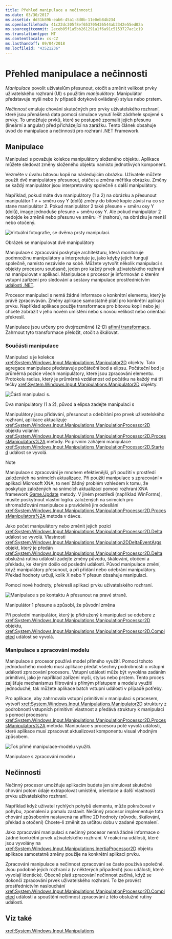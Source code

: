 ```yaml
---
title: Přehled manipulace a nečinnosti
ms.date: 03/30/2017
ms.assetid: dd31b89b-eab6-45a1-8d0b-11e0eb84b234
ms.openlocfilehash: 41c22dc305f8ef653705436544ab2342e55ed02a
ms.sourcegitcommit: 2eceb05f1a5bb261291a1f6a91c5153727ac1c19
ms.translationtype: MT
ms.contentlocale: cs-CZ
ms.lasthandoff: 09/04/2018
ms.locfileid: "43521236"
---
```

# <a name="manipulations-and-inertia-overview"></a>Přehled manipulace a nečinnosti
*Manipulace* povolit uživatelům přesunout, otočit a změnit velikost prvky uživatelského rozhraní (UI) s použitím *manipulátory*. Manipulátor představuje myši nebo (v případě dotykově ovládaný) stylus nebo prstem.  
  
 *Nečinnost* emuluje chování skutečných pro prvky uživatelského rozhraní, které jsou přenášená data pomocí simulace vynutí řešit zádrhele spojené s prvky. To umožňuje prvků, které se postupně zpomalit jejich přesunu (lineární a angular) před přicházející na zarážku. Tento článek obsahuje úvod do manipulace a nečinnosti pro rozhraní .NET Framework.  
  
## <a name="manipulations"></a>Manipulace  
 Manipulaci s považuje kolekce manipulátory složeného objektu. Aplikace můžete sledovat změny složeného objektu namísto jednotlivých komponent.  
  
 Vezměte v úvahu bitovou kopii na následujícím obrázku. Uživatele můžete použít dvě manipulátory přesunout, otáčet a změna měřítka obrázku. Změny se každý manipulátor jsou interpretovány společně s další manipulátory.  
  
 Například, pokud máte dva manipulátory (1 a 2) na obrázku a přesunout manipulátor 1 v + směru osy Y (dolů) změny do bitové kopie závisí na co se stane manipulátor 2. Pokud manipulátor 2 také přesune + směru osy Y (dolů), image jednoduše přesune + směru osy Y. Ale pokud manipulátor 2 nedojde ke změně nebo přesunu ve směru -Y (nahoru), na obrázku je menší nebo otočený.  
  
 ![Virtuální fotografie, se dvěma prsty manipulaci. ](../../../docs/framework/common-client-technologies/media/manipulation-resize.png "Manipulation_Resize")  
  
 Obrázek se manipulovat dvě manipulátory  
  
 Manipulace s zpracování poskytuje architekturu, která monitoruje podmnožinu manipulátory a interpretuje je, jako kdyby jejich fungují společně, namísto nezávisle na sobě. Můžete vytvořit několik manipulaci s objekty procesoru současně, jeden pro každý prvek uživatelského rozhraní na manipulovat v aplikaci. Manipulace s procesor je informován o kterém vstupní zařízení pro sledování a sestavy manipulace prostřednictvím [události .NET](https://msdn.microsoft.com/library/17sde2xt.aspx).  
  
 Procesor manipulaci s nemá žádné informace o konkrétní elementu, který je právě zpracováván. Změny aplikace samostatně platí pro konkrétní aplikaci prvku. Například aplikace použije transformace pro bitovou kopii nebo jej chcete zobrazit v jeho novém umístění nebo s novou velikost nebo orientaci překreslí.  
  
 Manipulace jsou určeny pro dvojrozměrné (2-D) [afinní transformace](/windows/desktop/gdiplus/-gdiplus-transformations-use). Zahrnout tyto transformace přeložit, otočit a škálovat.  
  
### <a name="parts-of-a-manipulation"></a>Součásti manipulace  
 Manipulaci s je kolekce <xref:System.Windows.Input.Manipulations.Manipulator2D> objekty. Tato agregace manipulace představuje počáteční bod a elipsu. Počáteční bod je průměrná pozice všech manipulátory, které jsou zpracování elementu. Protokolu radius, který je průměrná vzdálenost od počátku na každý má tři tečky <xref:System.Windows.Input.Manipulations.Manipulator2D> objekty.  
  
 ![Části manipulaci s. ](../../../docs/framework/common-client-technologies/media/manipulation-definition.png "Manipulation_Definition")  
  
 Dva manipulátory (1 a 2), původ a elipsa zadejte manipulaci s  
  
 Manipulátory jsou přidávání, přesunout a odebírání pro prvek uživatelského rozhraní, aplikace aktualizuje <xref:System.Windows.Input.Manipulations.ManipulationProcessor2D> objektu voláním <xref:System.Windows.Input.Manipulations.ManipulationProcessor2D.ProcessManipulators%2A> metody. Po prvním zahájení manipulace <xref:System.Windows.Input.Manipulations.ManipulationProcessor2D.Started> událost se vyvolá.  
  
> [!NOTE]
>  Manipulace s zpracování je mnohem efektivnější, při použití v prostředí založených na snímcích aktualizace. Při použití manipulace s zpracování v aplikaci Microsoft XNA, to není žádný problém vzhledem k tomu, že poskytuje založených na snímcích aktualizací pomocí rozhraní XNA framework [Game.Update](https://msdn.microsoft.com/library/microsoft.xna.framework.game.update.aspx) metody. V jiném prostředí (například WinForms), musíte poskytnout vlastní logiku založených na snímcích pro shromažďování manipulace a pravidelně jim odesílání <xref:System.Windows.Input.Manipulations.ManipulationProcessor2D.ProcessManipulators%2A> metoda v dávce.  
  
 Jako počet manipulátory nebo změnit jejich pozici <xref:System.Windows.Input.Manipulations.ManipulationProcessor2D.Delta> událost se vyvolá. Vlastnosti <xref:System.Windows.Input.Manipulations.Manipulation2DDeltaEventArgs> objekt, který je předán <xref:System.Windows.Input.Manipulations.ManipulationProcessor2D.Delta> obslužná rutina události zadejte změny původu, škálování, otočení a překladu, ke kterým došlo od poslední události. Původ manipulace změní, když manipulátory přesunout, a při přidání nebo odebrání manipulátory. Překlad hodnoty určují, kolik X nebo Y přesun obsahuje manipulaci.  
  
 Pomocí nové hodnoty, překreslí aplikaci prvku uživatelského rozhraní.  
  
 ![Manipulace s po kontaktu A přesunout na pravé straně. ](../../../docs/framework/common-client-technologies/media/manipulation-changed.png "Manipulation_Changed")  
  
 Manipulátor 1 přesune a způsobí, že původní změna  
  
 Při poslední manipulátor, který je přidružený k manipulaci se odebere z <xref:System.Windows.Input.Manipulations.ManipulationProcessor2D> objektu, <xref:System.Windows.Input.Manipulations.ManipulationProcessor2D.Completed> událost se vyvolá.  
  
### <a name="the-manipulation-processing-model"></a>Manipulace s zpracování modelu  
 Manipulace s procesor používá model přímého využití. Pomocí tohoto jednoduchého modelu musí aplikace předat všechny podrobnosti o vstupní události zpracování procesoru. Vstupní události může být vyvolána zadáním primitivní, jako je například zařízení myši, stylus nebo prstem. Tento proces zajišťuje mechanismus filtrování s přímým přístupem a modelu využití jednoduché, tak můžete aplikace batch vstupní události v případě potřeby.  
  
 Pro aplikace, aby zahrnovala vstupní primitivní v manipulaci s procesem, vytvoří <xref:System.Windows.Input.Manipulations.Manipulator2D> struktury z podrobností vstupních primitivní vlastnost a předává struktury k manipulaci s pomocí procesoru <xref:System.Windows.Input.Manipulations.ManipulationProcessor2D.ProcessManipulators%2A> metoda. Manipulace s procesoru poté vyvolá události, které aplikace musí zpracovat aktualizovat komponentu visual vhodným způsobem.  
  
 ![Tok přímé manipulace&#45;modelu využití. ](../../../docs/framework/common-client-technologies/media/manipulation-flow.png "Manipulation_Flow")  
  
 Manipulace s zpracování modelu  
  
## <a name="inertia"></a>Nečinnosti  
 Nečinný procesor umožňuje aplikacím budete jen simulovat skutečné chování potom údaje extrapolovat umístění, orientace a další vlastnosti prvku uživatelského rozhraní.  
  
 Například když uživatel rychlých pohybů elementu, může pokračovat v pohybu, zpomalení a pomalu zastavit. Nečinný procesor implementuje toto chování způsobením nastavená na affine 2D hodnoty (původu, škálování, překlad a otočení) Chcete-li změnit za určitou dobu v zadané zpomalení.  
  
 Jako zpracování manipulaci s nečinný procesor nemá žádné informace o žádné konkrétní prvek uživatelského rozhraní. V reakci na události, které jsou vyvolány na <xref:System.Windows.Input.Manipulations.InertiaProcessor2D> objektu aplikace samostatně změny použije na konkrétní aplikaci prvku.  
  
 Zpracování manipulace a nečinnost zpracování se často používá společně. Jsou podobné jejich rozhraní a (v některých případech) jsou události, které vyvolají identické. Obecně platí zpracování nečinnost začíná, když se dokončí zpracování prvek uživatelského rozhraní. To lze provést prostřednictvím naslouchání <xref:System.Windows.Input.Manipulations.ManipulationProcessor2D.Completed> události a spouštění nečinnost zpracování z této obslužné rutiny události.  
  
## <a name="see-also"></a>Viz také  
 <xref:System.Windows.Input.Manipulations>
